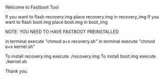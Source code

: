 Welcome to Fastboot Tool

If you want to flash recovery.img place recovery.img in recovery_img
If you want to flash boot.img place boot.img in boot_img

NOTE: YOU NEED TO HAVE FASTBOOT PREINSTALLED
      
in terminal execute "chmod a+x recovery.sh"
in terminal execute "chmod a+x kernel.sh"

To install recovery.img execute ./recovery.img
To install boot.img execute ./kernel.sh

Thank you.
